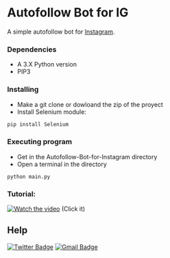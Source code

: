 # Autofollow Bot for IG

A simple autofollow bot for [Instagram](https://www.instagram.com/).

### Dependencies

* A 3.X Python version
* PIP3

### Installing
* Make a git clone or dowloand the zip of the proyect
* Install Selenium module:
```bash
pip install Selenium
```

### Executing program
* Get in the Autofollow-Bot-for-Instagram directory
* Open a terminal in the directory
```
python main.py
```

### Tutorial:
[![Watch the video](https://i.ytimg.com/an_webp/el1b7AgsShw/mqdefault_6s.webp?du=3000&sqp=CLzrloAG&rs=AOn4CLD0tdIiVc7j0J3P2jcSz6Au-fswaA)](https://youtu.be/el1b7AgsShw)
(Click it)

## Help
[![Twitter Badge](https://img.shields.io/badge/-@EliazBobadilla-00acee?style=flat&logo=twitter&logoColor=white&link=https://twitter.com/@EliazBobadilla/)](https://www.twitter.com/@EliazBobadilla/)
[![Gmail Badge](https://img.shields.io/badge/-eliaz.bobadilladev@gmail.com-c14438?style=flat&logo=Gmail&logoColor=white&link=mailto:eliaz.bobadilladev@gmail.com)](mailto:eliaz.bobadilladev@gmail.com)
